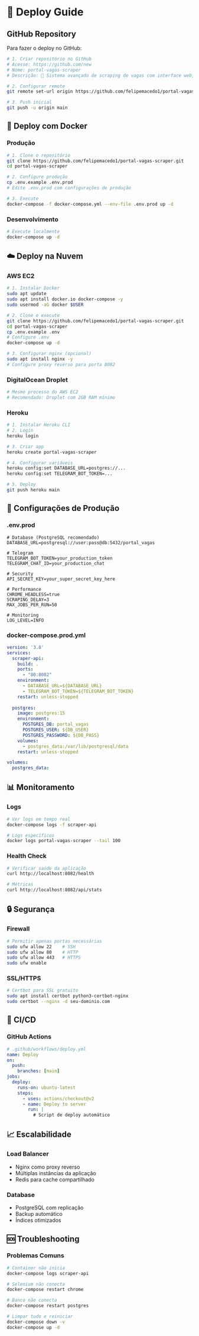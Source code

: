 # 🚀 Deploy Guide

## GitHub Repository

Para fazer o deploy no GitHub:

```bash
# 1. Criar repositório no GitHub
# Acesse: https://github.com/new
# Nome: portal-vagas-scraper
# Descrição: 🚀 Sistema avançado de scraping de vagas com interface web, filtros inteligentes e notificações Telegram

# 2. Configurar remote
git remote set-url origin https://github.com/felipemacedo1/portal-vagas-scraper.git

# 3. Push inicial
git push -u origin main
```

## 🐳 Deploy com Docker

### Produção
```bash
# 1. Clone o repositório
git clone https://github.com/felipemacedo1/portal-vagas-scraper.git
cd portal-vagas-scraper

# 2. Configure produção
cp .env.example .env.prod
# Edite .env.prod com configurações de produção

# 3. Execute
docker-compose -f docker-compose.yml --env-file .env.prod up -d
```

### Desenvolvimento
```bash
# Execute localmente
docker-compose up -d
```

## ☁️ Deploy na Nuvem

### AWS EC2
```bash
# 1. Instalar Docker
sudo apt update
sudo apt install docker.io docker-compose -y
sudo usermod -aG docker $USER

# 2. Clone e execute
git clone https://github.com/felipemacedo1/portal-vagas-scraper.git
cd portal-vagas-scraper
cp .env.example .env
# Configure .env
docker-compose up -d

# 3. Configurar nginx (opcional)
sudo apt install nginx -y
# Configure proxy reverso para porta 8082
```

### DigitalOcean Droplet
```bash
# Mesmo processo do AWS EC2
# Recomendado: Droplet com 2GB RAM mínimo
```

### Heroku
```bash
# 1. Instalar Heroku CLI
# 2. Login
heroku login

# 3. Criar app
heroku create portal-vagas-scraper

# 4. Configurar variáveis
heroku config:set DATABASE_URL=postgres://...
heroku config:set TELEGRAM_BOT_TOKEN=...

# 5. Deploy
git push heroku main
```

## 🔧 Configurações de Produção

### .env.prod
```env
# Database (PostgreSQL recomendado)
DATABASE_URL=postgresql://user:pass@db:5432/portal_vagas

# Telegram
TELEGRAM_BOT_TOKEN=your_production_token
TELEGRAM_CHAT_ID=your_production_chat

# Security
API_SECRET_KEY=your_super_secret_key_here

# Performance
CHROME_HEADLESS=true
SCRAPING_DELAY=3
MAX_JOBS_PER_RUN=50

# Monitoring
LOG_LEVEL=INFO
```

### docker-compose.prod.yml
```yaml
version: '3.8'
services:
  scraper-api:
    build: .
    ports:
      - "80:8082"
    environment:
      - DATABASE_URL=${DATABASE_URL}
      - TELEGRAM_BOT_TOKEN=${TELEGRAM_BOT_TOKEN}
    restart: unless-stopped
    
  postgres:
    image: postgres:15
    environment:
      POSTGRES_DB: portal_vagas
      POSTGRES_USER: ${DB_USER}
      POSTGRES_PASSWORD: ${DB_PASS}
    volumes:
      - postgres_data:/var/lib/postgresql/data
    restart: unless-stopped

volumes:
  postgres_data:
```

## 📊 Monitoramento

### Logs
```bash
# Ver logs em tempo real
docker-compose logs -f scraper-api

# Logs específicos
docker logs portal-vagas-scraper --tail 100
```

### Health Check
```bash
# Verificar saúde da aplicação
curl http://localhost:8082/health

# Métricas
curl http://localhost:8082/api/stats
```

## 🔒 Segurança

### Firewall
```bash
# Permitir apenas portas necessárias
sudo ufw allow 22    # SSH
sudo ufw allow 80    # HTTP
sudo ufw allow 443   # HTTPS
sudo ufw enable
```

### SSL/HTTPS
```bash
# Certbot para SSL gratuito
sudo apt install certbot python3-certbot-nginx
sudo certbot --nginx -d seu-dominio.com
```

## 🚀 CI/CD

### GitHub Actions
```yaml
# .github/workflows/deploy.yml
name: Deploy
on:
  push:
    branches: [main]
jobs:
  deploy:
    runs-on: ubuntu-latest
    steps:
      - uses: actions/checkout@v2
      - name: Deploy to server
        run: |
          # Script de deploy automático
```

## 📈 Escalabilidade

### Load Balancer
- Nginx como proxy reverso
- Múltiplas instâncias da aplicação
- Redis para cache compartilhado

### Database
- PostgreSQL com replicação
- Backup automático
- Índices otimizados

## 🆘 Troubleshooting

### Problemas Comuns
```bash
# Container não inicia
docker-compose logs scraper-api

# Selenium não conecta
docker-compose restart chrome

# Banco não conecta
docker-compose restart postgres

# Limpar tudo e reiniciar
docker-compose down -v
docker-compose up -d
```